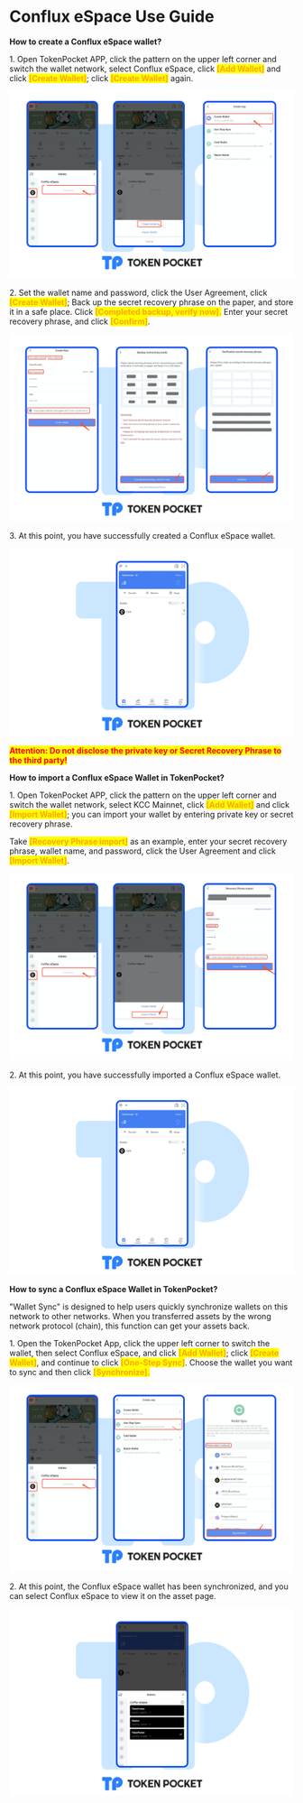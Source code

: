 # Conflux eSpace Use Guide

**How to create a Conflux eSpace wallet?**

1\. Open TokenPocket APP, click the pattern on the upper left corner and switch the wallet network, select Conflux eSpace, click <mark style="color:orange;">**\[Add Wallet]**</mark> and click <mark style="color:orange;">**\[Create Wallet]**</mark>; click <mark style="color:orange;"></mark> <mark style="color:orange;"></mark><mark style="color:orange;">**\[Create Wallet]**</mark> again.

![](<../../.gitbook/assets/wax1 zh new.png>)

2\. Set the wallet name and password, click the User Agreement, click <mark style="color:orange;">**\[Create Wallet]**</mark>; Back up the secret recovery phrase on the paper, and store it in a safe place. Click <mark style="color:orange;">**\[Completed backup, verify now].**</mark> Enter your secret recovery phrase, and click <mark style="color:orange;">**\[Confirm]**</mark>.

![](<../../.gitbook/assets/wax2 zh new.png>)

3\. At this point, you have successfully created a Conflux eSpace wallet.

![](<../../.gitbook/assets/wax2 zh new-1.png>)

<mark style="color:red;">**Attention: Do not disclose the private key or Secret Recovery Phrase to the third party!**</mark>

**How to import a Conflux eSpace Wallet in TokenPocket?**

1\. Open TokenPocket APP, click the pattern on the upper left corner and switch the wallet network, select KCC Mainnet, click <mark style="color:orange;">**\[Add Wallet]**</mark> and click <mark style="color:orange;">**\[Import Wallet]**</mark>; you can import your wallet by entering private key or secret recovery phrase.&#x20;

Take <mark style="color:orange;">**\[Recovery Phrase import]**</mark> as an example, enter your secret recovery phrase, wallet name, and password, click the User Agreement and click <mark style="color:orange;">**\[Import Wallet]**</mark>.

![](<../../.gitbook/assets/wax1 zh.png>)

2\. At this point, you have successfully imported a Conflux eSpace wallet.

![](<../../.gitbook/assets/wax2 zh new-1.png>)

**How to sync a Conflux eSpace Wallet in TokenPocket?**

"Wallet Sync" is designed to help users quickly synchronize wallets on this network to other networks. When you transferred assets by the wrong network protocol (chain), this function can get your assets back.

&#x20;

1\. Open the TokenPocket App, click the upper left corner to switch the wallet, then select Conflux eSpace, and click <mark style="color:orange;">**\[Add Wallet]**</mark>; click <mark style="color:orange;">**\[Create Wallet]**</mark>, and continue to click <mark style="color:orange;">**\[One-Step Sync]**</mark>. Choose the wallet you want to sync and then click <mark style="color:orange;">**\[Synchronize].**</mark>

![](<../../.gitbook/assets/wax1 zh-1.png>)

2\. At this point, the Conflux eSpace wallet has been synchronized, and you can select Conflux eSpace to view it on the asset page.

![](<../../.gitbook/assets/wax2 zh new-2.png>)





